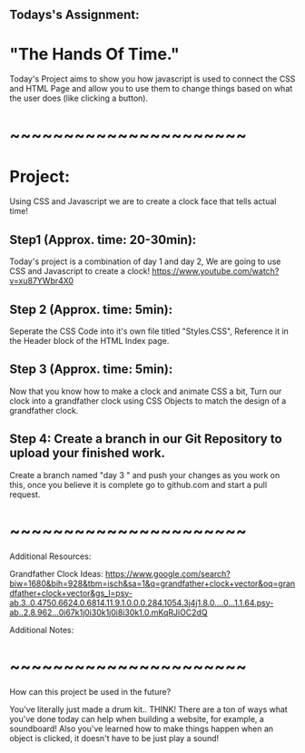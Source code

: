 ## Todays's Assignment:

# "The Hands Of Time."

Today's Project aims to show you how javascript is used to connect the CSS and HTML Page and allow you to use them to change things based on what the user does (like clicking a button).

# **~~~~~~~~~~~~~~~~~~~~~~**
# Project:
Using CSS and Javascript we are to create a clock face that tells actual time! 


## Step1 (Approx. time: 20-30min):

Today's project is a combination of day 1 and day 2, We are going to use CSS and Javascript to create a clock!
https://www.youtube.com/watch?v=xu87YWbr4X0

## Step 2 (Approx. time: 5min):

Seperate the CSS Code into it's own file titled "Styles.CSS", Reference it in the Header block of the HTML Index page. 

## Step 3 (Approx. time: 5min):

Now that you know how to make a clock and animate CSS a bit, Turn our clock into a grandfather clock  using CSS Objects to match the design of a grandfather clock.


## Step 4: Create a branch in our Git Repository to upload your finished work.
Create a branch named "day 3 <your name>" and push your changes as you work on this, once you believe it is complete go to github.com and start a pull request. 


# **~~~~~~~~~~~~~~~~~~~~~~**
Additional Resources:

Grandfather Clock Ideas: 
https://www.google.com/search?biw=1680&bih=928&tbm=isch&sa=1&q=grandfather+clock+vector&oq=grandfather+clock+vector&gs_l=psy-ab.3..0.4750.6624.0.6814.11.9.1.0.0.0.284.1054.3j4j1.8.0....0...1.1.64.psy-ab..2.8.962...0i67k1j0i30k1j0i8i30k1.0.mKqRJiOC2dQ




Additional Notes:


# **~~~~~~~~~~~~~~~~~~~~~~**

How can this project be used in the future?

You've literally just made a drum kit.. THINK! There are a ton of ways what you've done today can help when building a website, for example, a soundboard! Also you've learned how to make things happen when an object is clicked, it doesn't have to be just play a sound!